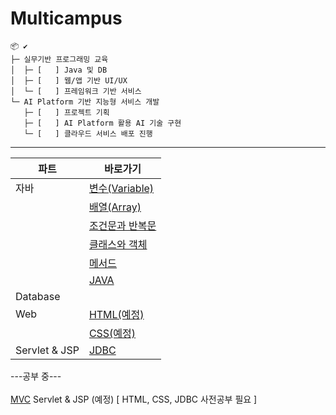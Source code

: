 # Multicampus

```
📦 ✔
├─ 실무기반 프로그래밍 교육
│  ├─ [   ] Java 및 DB 
│  ├─ [   ] 웹/앱 기반 UI/UX 
│  └─ [   ] 프레임워크 기반 서비스
└─ AI Platform 기반 지능형 서비스 개발
   ├─ [   ] 프로젝트 기획
   ├─ [   ] AI Platform 활용 AI 기술 구현
   └─ [   ] 클라우드 서비스 배포 진행
```

------

| 파트     | 바로가기 |
| -------- | -------- |
| 자바     | [변수(Variable)](https://github.com/kcy97328/Multicampus/blob/main/JAVA/변수(Variable).md) |
|    | [배열(Array)](https://github.com/kcy97328/Multicampus/blob/main/JAVA/배열(Array).md) |
|     | [조건문과 반복문](https://github.com/kcy97328/Multicampus/blob/main/JAVA/%EC%A1%B0%EA%B1%B4%EB%AC%B8%EA%B3%BC%20%EB%B0%98%EB%B3%B5%EB%AC%B8(if%2C%20switch%2C%20for%2C%20while).md) |
|      | [클래스와 객체](https://github.com/kcy97328/Multicampus/blob/main/JAVA/%ED%81%B4%EB%9E%98%EC%8A%A4%EC%99%80%20%EA%B0%9D%EC%B2%B4.md) |
|      | [메서드](https://github.com/kcy97328/Multicampus/blob/main/JAVA/메서드(Method).md) |
|      | [JAVA](https://github.com/kcy97328/Multicampus/blob/main/JAVA/JAVA.md) |
| Database | []() |
| Web      |[HTML(예정)]() |
|           |[CSS(예정)]() |
| Servlet & JSP  | [JDBC](https://github.com/kcy97328/Multicampus/blob/main/JDBC/JDBC%20%EA%B8%B0%EB%B3%B8.md)|



---공부 중---<br><br>
[MVC](https://github.com/kcy97328/Multicampus/blob/main/MVC/MVC.md)
Servlet & JSP (예정) [ HTML, CSS, JDBC 사전공부 필요 ] 

